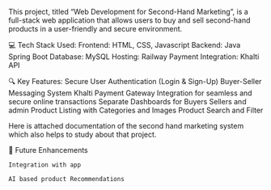 This project, titled “Web Development for Second-Hand Marketing”, is a full-stack web application that allows users to buy and sell second-hand products in a user-friendly and secure environment.


💻 Tech Stack Used:
Frontend: HTML, CSS, Javascript
Backend: Java Spring Boot
Database: MySQL
Hosting: Railway
Payment Integration: Khalti API


🔍 Key Features:
Secure User Authentication (Login & Sign-Up)
Buyer-Seller Messaging System
Khalti Payment Gateway Integration for seamless and secure online transactions
Separate Dashboards for Buyers Sellers and admin
Product Listing with Categories and Images
Product Search and Filter

Here is attached documentation of the second hand marketing system which also helps to study about that project. 


🔮 Future Enhancements
  
    Integration with app
    
    AI based product Recommendations
